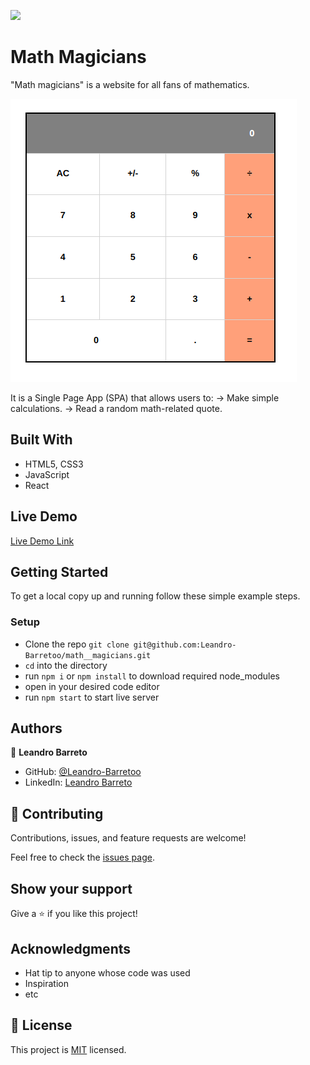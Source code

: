 ![](https://img.shields.io/badge/Microverse-blueviolet)

# Math Magicians

"Math magicians" is a website for all fans of mathematics.

![screenshot](./calculator.png)

It is a Single Page App (SPA) that allows users to:
    -> Make simple calculations.
    -> Read a random math-related quote.

## Built With

- HTML5, CSS3
- JavaScript
- React

## Live Demo

[Live Demo Link](https://leandro-barretoo.github.io/math_magicians/build)


## Getting Started

To get a local copy up and running follow these simple example steps.

### Setup

- Clone the repo `git clone git@github.com:Leandro-Barretoo/math__magicians.git`
- `cd` into the directory
- run `npm i` or `npm install` to download required node_modules
- open in your desired code editor
- run `npm start` to start live server

## Authors

👤 **Leandro Barreto**

- GitHub: [@Leandro-Barretoo](https://github.com/Leandro-Barretoo)
- LinkedIn: [Leandro Barreto](https://linkedin.com/in/leandroobarreto/)

## 🤝 Contributing

Contributions, issues, and feature requests are welcome!

Feel free to check the [issues page](../../issues/).

## Show your support

Give a ⭐️ if you like this project!

## Acknowledgments

- Hat tip to anyone whose code was used
- Inspiration
- etc

## 📝 License

This project is [MIT](./MIT.md) licensed.
